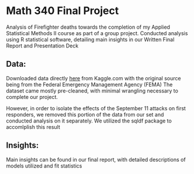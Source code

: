 # Math 340 Final Project

Analysis of Firefighter deaths towards the completion of my Applied Statistical Methods II course as part
of a group project. Conducted analysis using R statistical software, detailing main insights in our Written Final
Report and Presentation Deck

## Data:

Downloaded data directly [here](https://www.kaggle.com/fema/firefighter-fatalities) from Kaggle.com with the original 
source being from the Federal Emergency Management Agency (FEMA) The dataset came mostly pre-cleaned, with minimal wrangling 
necessary to complete our project.

However, in order to isolate the effects of the September 11 attacks on first responders, we removed this portion
of the data from our set and conducted analysis on it separately. We utilized the sqldf package to accomlplish this result

## Insights:

Main insights can be found in our final report, with detailed descriptions of models utilized and fit statistics
